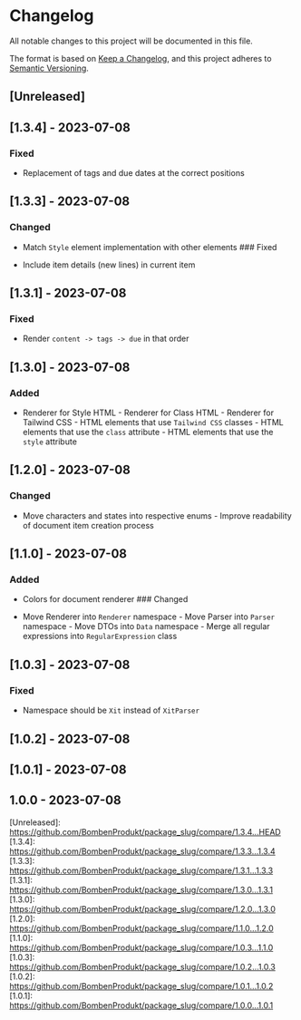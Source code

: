 # Changelog

All notable changes to this project will be documented in this file.

The format is based on [Keep a Changelog](https://keepachangelog.com/en/1.0.0/),
and this project adheres to
[Semantic Versioning](https://semver.org/spec/v2.0.0.html).

<a name="unreleased"></a>

## [Unreleased]


<a name="1.3.4"></a>

## [1.3.4] - 2023-07-08

### Fixed

- Replacement of tags and due dates at the correct positions  
<a name="1.3.3"></a>

## [1.3.3] - 2023-07-08

### Changed

- Match `Style` element implementation with other elements  ### Fixed

- Include item details (new lines) in current item  
<a name="1.3.1"></a>

## [1.3.1] - 2023-07-08

### Fixed

- Render `content -> tags -> due` in that order  
<a name="1.3.0"></a>

## [1.3.0] - 2023-07-08

### Added

- Renderer for Style HTML - Renderer for Class HTML - Renderer for Tailwind CSS - HTML elements that use `Tailwind CSS` classes - HTML elements that use the `class` attribute - HTML elements that use the `style` attribute  
<a name="1.2.0"></a>

## [1.2.0] - 2023-07-08

### Changed

- Move characters and states into respective enums - Improve readability of document item creation process  
<a name="1.1.0"></a>

## [1.1.0] - 2023-07-08

### Added

- Colors for document renderer  ### Changed

- Move Renderer into `Renderer` namespace - Move Parser into `Parser` namespace - Move DTOs into `Data` namespace - Merge all regular expressions into `RegularExpression` class  
<a name="1.0.3"></a>

## [1.0.3] - 2023-07-08

### Fixed

- Namespace should be `Xit` instead of `XitParser`  
<a name="1.0.2"></a>

## [1.0.2] - 2023-07-08


<a name="1.0.1"></a>

## [1.0.1] - 2023-07-08


<a name="1.0.0"></a>

## 1.0.0 - 2023-07-08

 [Unreleased]: https://github.com/BombenProdukt/package_slug/compare/1.3.4...HEAD [1.3.4]: https://github.com/BombenProdukt/package_slug/compare/1.3.3...1.3.4 [1.3.3]: https://github.com/BombenProdukt/package_slug/compare/1.3.1...1.3.3 [1.3.1]: https://github.com/BombenProdukt/package_slug/compare/1.3.0...1.3.1 [1.3.0]: https://github.com/BombenProdukt/package_slug/compare/1.2.0...1.3.0 [1.2.0]: https://github.com/BombenProdukt/package_slug/compare/1.1.0...1.2.0 [1.1.0]: https://github.com/BombenProdukt/package_slug/compare/1.0.3...1.1.0 [1.0.3]: https://github.com/BombenProdukt/package_slug/compare/1.0.2...1.0.3 [1.0.2]: https://github.com/BombenProdukt/package_slug/compare/1.0.1...1.0.2 [1.0.1]: https://github.com/BombenProdukt/package_slug/compare/1.0.0...1.0.1 